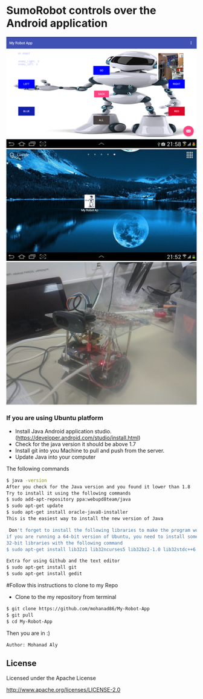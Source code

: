 # SumoRobot controls over the Android application 

![alt text](https://github.com/mohanad86/My-Robot-App/blob/master/images/Screenshot_2016-08-10-21-59-07.png)
![alt text](https://github.com/mohanad86/My-Robot-App/blob/master/images/Screenshot_2016-08-10-21-52-44.png)
![alt text](https://github.com/mohanad86/My-Robot-App/blob/master/images/20160810_220841.jpg)


### If you are using Ubuntu platform
 
- Install Java Android application studio.(https://developer.android.com/studio/install.html)
- Check for the java version it should be above 1.7
- Install git into you Machine to pull and push from the server.
- Update Java into your computer

The following commands

```sh
$ java -version
After you check for the Java version and you found it lower than 1.8
Try to install it using the following commands
$ sudo add-apt-repository ppa:webupd8team/java
$ sudo apt-get update
$ sudo apt-get install oracle-java8-installer
This is the easiest way to install the new version of Java
```

```sh
 Don't forget to install the following libraries to make the program work 
if you are running a 64-bit version of Ubuntu, you need to install some 
32-bit libraries with the following command
$ sudo apt-get install lib32z1 lib32ncurses5 lib32bz2-1.0 lib32stdc++6
```

```sh
Extra for using Github and the text editor
$ sudo apt-get install git
$ sudo apt-get install gedit
```

#Follow this instructions to clone to my Repo
- Clone to the my repository from terminal
```sh 
$ git clone https://github.com/mohanad86/My-Robot-App
$ git pull 
$ cd My-Robot-App
``` 
Then you are in :)



    Author: Mohanad Aly 

License
----
Licensed under the Apache License

http://www.apache.org/licenses/LICENSE-2.0
